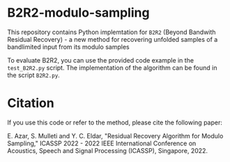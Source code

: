 # B2R2-modulo-sampling
This repository contains Python implemtation for `B2R2` (Beyond Bandwith Residual Recovery) -  a new method for recovering unfolded samples of a bandlimited input from its modulo samples

To evaluate B2R2, you can use the provided code example in the `test_B2R2.py` script. The implementation of the algorithm can be found in the script `B2R2.py`.


# Citation

If you use this code or refer to the method, please cite the following paper:

E. Azar, S. Mulleti and Y. C. Eldar, "Residual Recovery Algorithm for Modulo Sampling," ICASSP 2022 - 2022 IEEE International Conference on Acoustics, Speech and Signal Processing (ICASSP), Singapore, 2022.
